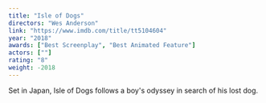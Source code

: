```yaml
---
title: "Isle of Dogs"
directors: "Wes Anderson"
link: "https://www.imdb.com/title/tt5104604"
year: "2018"
awards: ["Best Screenplay", "Best Animated Feature"]
actors: [""]
rating: "8"
weight: -2018
---
```

Set in Japan, Isle of Dogs follows a boy's odyssey in search of his lost dog.